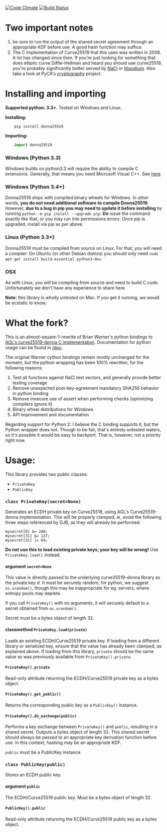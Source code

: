 [![Code Climate](https://codeclimate.com/github/Muterra/donna25519/badges/gpa.svg)](https://codeclimate.com/github/Muterra/donna25519)
[![Build Status](https://travis-ci.org/Muterra/donna25519.svg?branch=master)](https://travis-ci.org/Muterra/donna25519)

# Two important notes

1. be sure to run the output of the shared secret agreement through an appropriate KDF before use. A good hash function may suffice.
2. The C implementation of Curve25519 that this uses was written in 2008. A lot has changed since then. If you're just looking for something that does elliptic curve Diffie-Hellman and heard you should use curve25519, you're probably significantly better served by [NaCl](https://nacl.cr.yp.to) or [libsodium](https://github.com/jedisct1/libsodium). Also take a look at PyCA's [cryptography](https://cryptography.io) project.

# Installing and importing

**Supported python: 3.3+**. Tested on Windows and Linux.

**Installing:**

```
    pip install donna25519
```

**Importing:**

```python
    import donna25519
```

### Windows (Python 3.3)

Windows builds on python3.3 will require the ability to compile C extensions. Generally, that means you need Microsoft Visual C++. See [here](https://packaging.python.org/en/latest/extensions/#setting-up-a-build-environment-on-windows).

### Windows (Python 3.4+)

Donna25519 ships with compiled binary wheels for Windows. In other words, **you do not need additional software to compile Donna25519.** However, **due to a bug in pip you may need to update it before installing** by running ```python -m pip install --upgrade pip```. **Do** issue the command exactly like that, or you may run into permissions errors. Once pip is upgraded, install via pip as per above.

### Linux (Python 3.3+)

Donna25519 must be compiled from source on Linux. For that, you will need a compiler. On Ubuntu (or other Debian distros) you should only need ```sudo apt-get install build-essential python3-dev```.

### OSX

As with Linux, you will be compiling from source and need to build C code. Unfortunately we don't have any experience to share here.

**Note:** this library is *wholly untested* on Mac. If you get it running, we would be ecstatic to know.

# What the fork?

This is an almost-square-1-rewrite of Brian Warner's python bindings to [AGL's curve25519-donna C implementation](https://github.com/agl/curve25519-donna). Documentation for python usage can be found in [/doc](/doc). 

The original Warner cython bindings remain mostly unchanged for the moment, but the python wrapping has been 100% rewritten, for the following reasons:

1. Test all functions against NaCl test vectors, and generally provide better testing coverage
2. Remove unexpected post-key-agreement mandatory SHA256 behavior in python binding
3. Remove insecure use of assert when performing checks (optimizing compilers ignore it)
4. Binary wheel distributions for Windows
5. API improvement and documentation

Regarding support for Python 2: I believe the C binding supports it, but the Python wrapper does not. Though to be fair, that's entirely untested waters, so it's possible it would be easy to backport. That is, however, not a priority right now.

# Usage:

This library provides two public classes:

+ ```PrivateKey```
+ ```PublicKey```

### ```class PrivateKey(secret=None)```

Generates an ECDH private key on Curve25519, using AGL's Curve25519-donna implementation. This will be properly clamped, ie, avoid the following three steps referenced by DJB, as they will already be performed:

```
mysecret[0] &= 248;
mysecret[31] &= 127;
mysecret[31] |= 64;
```

**Do not use this to load existing private keys; your key will be wrong!** Use ```PrivateKey.load()``` instead.

#### argument ```secret=None```

This value is directly passed to the underlying curve25519-donna library as the private key *d*. It must be securely random; for python, we suggest ```os.urandom()```, though this may be inappropriate for eg. servers, where entropy pools may deplete.

If you call ```PrivateKey()``` with no arguments, it will securely default to a secret obtained from ```os.urandom()```.

Secret must be a bytes object of length 32.

#### classmethod ```PrivateKey.load(private)```

Loads an existing ECDH/Curve25519 private key. If loading from a different library or serialized key, ensure that the value has already been clamped, as explained above. If loading from this library, ```private``` should be the same value as was previously available from ```PrivateKey().private```.

#### ```PrivateKey().private```

Read-only attribute returning the ECDH/Curve25519 private key as a bytes object.

#### ```PrivateKey().get_public()```

Returns the corresponding public key as a ```PublicKey()``` instance.

#### ```PrivateKey().do_exchange(public)```

Performs a key exchange between ```PrivateKey()``` and ```public```, resulting in a shared secret. Outputs a bytes object of length 32. This shared secret should always be passed to an appropriate key derivation function before use. In this context, hashing may be an appropriate KDF.

```public``` must be a PublicKey instance.

### ```class PublicKey(public)```

Stores an ECDH public key.

#### argument ```public```

The ECDH/Curve25519 public key. Must be a bytes object of length 32.

#### ```PublicKey().public```

Read-only attribute returning the ECDH/Curve25519 public key as a bytes object.